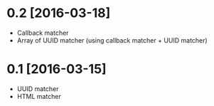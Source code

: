 # 0.2 [2016-03-18]
  * Callback matcher
  * Array of UUID matcher (using callback matcher + UUID matcher)
  
# 0.1 [2016-03-15]
  * UUID matcher
  * HTML matcher
